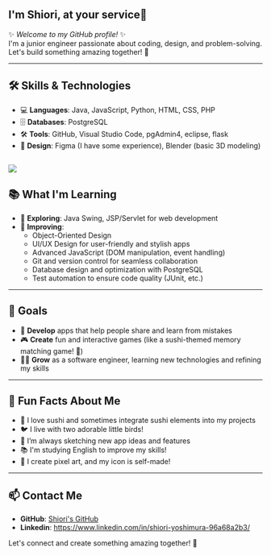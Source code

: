 ## I'm Shiori, at your service👋

✨ *Welcome to my GitHub profile!* ✨  
I'm a junior engineer passionate about coding, design, and problem-solving. Let's build something amazing together! 🚀

<!-- ![](https://github-readme-stats.vercel.app/api/top-langs?username=pondekop)
[![Anurag's GitHub stats](https://github-readme-stats.vercel.app/api?username=pondekop)](https://github.com/pondekop/github-readme-stats) -->

---

## 🛠️ Skills & Technologies
- 💻 **Languages**: Java, JavaScript, Python, HTML, CSS, PHP
- 🗄️ **Databases**: PostgreSQL
- 🛠️ **Tools**: GitHub, Visual Studio Code, pgAdmin4, eclipse, flask
- 🎨 **Design**: Figma (I have some experience), Blender (basic 3D modeling)

![](https://skillicons.dev/icons?i=java,js,python,html,css,php,postgres,github,vscode,eclipse,flask,figma,blender)
---

## 📚 What I'm Learning
- 🌱 **Exploring**: Java Swing, JSP/Servlet for web development
- 🧠 **Improving**:
  - Object-Oriented Design
  - UI/UX Design for user-friendly and stylish apps
  - Advanced JavaScript (DOM manipulation, event handling)
  - Git and version control for seamless collaboration
  - Database design and optimization with PostgreSQL
  - Test automation to ensure code quality (JUnit, etc.)

---

## 🎯 Goals
- 🚀 **Develop** apps that help people share and learn from mistakes
- 🎮 **Create** fun and interactive games (like a sushi-themed memory matching game! 🍣)
- 👩‍💻 **Grow** as a software engineer, learning new technologies and refining my skills

---

## 🌸 Fun Facts About Me
- 🍣 I love sushi and sometimes integrate sushi elements into my projects
- 🐦 I live with two adorable little birds!
- 📝 I’m always sketching new app ideas and features
- 📚 I'm studying English to improve my skills!
- 👾 I create pixel art, and my icon is self-made!

---

## 📫 Contact Me
- **GitHub**: [Shiori's GitHub](https://github.com/pondekop)
- **Linkedin**: https://www.linkedin.com/in/shiori-yoshimura-96a68a2b3/


Let's connect and create something amazing together! 🤝

